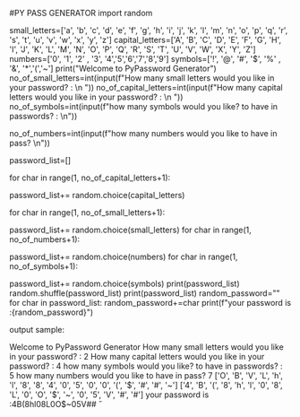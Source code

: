 #PY PASS GENERATOR
import random


small_letters=['a', 'b', 'c', 'd', 'e', 'f', 'g', 'h', 'i', 'j', 'k', 'l', 'm', 'n', 'o', 'p', 'q', 'r', 's', 't', 'u', 'v', 'w', 'x', 'y', 'z']
capital_letters=['A', 'B', 'C', 'D', 'E', 'F', 'G', 'H', 'I', 'J', 'K', 'L', 'M', 'N', 'O', 'P', 'Q', 'R', 'S', 'T', 'U', 'V', 'W', 'X', 'Y', 'Z']
numbers=['0', '1', '2' , '3', '4','5','6','7','8','9']
symbols=['!', '@', '#', '$', '%' , '&', '*','(','~']
print("Welcome to PyPassword Generator")
no_of_small_letters=int(input(f"How many small letters would you like in your password? : \n "))
no_of_capital_letters=int(input(f"How many capital letters would you like in your password? : \n "))
no_of_symbols=int(input(f"how many symbols would you like? to have in passwords? :  \n"))

no_of_numbers=int(input(f"how many numbers would you like to have in pass? \n"))



password_list=[]

for char in range(1, no_of_capital_letters+1):

  password_list+= random.choice(capital_letters)
  
for char in range(1, no_of_small_letters+1):

  password_list+= random.choice(small_letters)
for char in range(1, no_of_numbers+1):

  password_list+= random.choice(numbers)
for char in range(1, no_of_symbols+1):

  password_list+= random.choice(symbols)
print(password_list)
random.shuffle(password_list)
print(password_list)
random_password=""
for char in password_list:
  random_password+=char
print(f"your password is :{random_password}")


output sample:


Welcome to PyPassword Generator
How many small letters would you like in your password? : 
 2
How many capital letters would you like in your password? : 
 4
how many symbols would you like? to have in passwords? :  
5
how many numbers would you like to have in pass? 
7
['O', 'B', 'V', 'L', 'h', 'l', '8', '8', '4', '0', '5', '0', '0', '(', '$', '#', '#', '~']
['4', 'B', '(', '8', 'h', 'l', '0', '8', 'L', '0', 'O', '$', '~', '0', '5', 'V', '#', '#']
your password is :4B(8hl08L0O$~05V##
 




